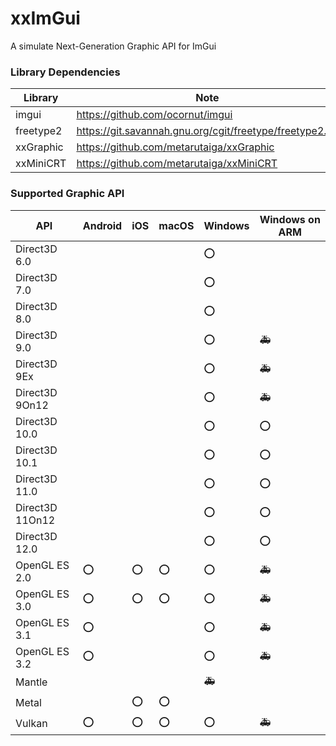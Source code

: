# xxImGui
A simulate Next-Generation Graphic API for ImGui

### Library Dependencies
| Library   | Note                                                     |
| --------- | -------------------------------------------------------- |
| imgui     | https://github.com/ocornut/imgui                         |
| freetype2 | https://git.savannah.gnu.org/cgit/freetype/freetype2.git |
| xxGraphic | https://github.com/metarutaiga/xxGraphic                 |
| xxMiniCRT | https://github.com/metarutaiga/xxMiniCRT                 |

### Supported Graphic API
| API             | Android | iOS | macOS | Windows | Windows on ARM |
| --------------- | ------- | --- | ----- | ------- | -------------- |
| Direct3D 6.0    |         |     |       | ⭕       |                |
| Direct3D 7.0    |         |     |       | ⭕       |                |
| Direct3D 8.0    |         |     |       | ⭕       |                |
| Direct3D 9.0    |         |     |       | ⭕       | 🚑              |
| Direct3D 9Ex    |         |     |       | ⭕       | 🚑              |
| Direct3D 9On12  |         |     |       | ⭕       | 🚑              |
| Direct3D 10.0   |         |     |       | ⭕       | ⭕              |
| Direct3D 10.1   |         |     |       | ⭕       | ⭕              |
| Direct3D 11.0   |         |     |       | ⭕       | ⭕              |
| Direct3D 11On12 |         |     |       | ⭕       | ⭕              |
| Direct3D 12.0   |         |     |       | ⭕       | ⭕              |
| OpenGL ES 2.0   | ⭕       | ⭕   | ⭕     | ⭕       | 🚑              |
| OpenGL ES 3.0   | ⭕       | ⭕   | ⭕     | ⭕       | 🚑              |
| OpenGL ES 3.1   | ⭕       |     |       | ⭕       | 🚑              |
| OpenGL ES 3.2   | ⭕       |     |       | ⭕       | 🚑              |
| Mantle          |         |     |       | 🚑       |                |
| Metal           |         | ⭕   | ⭕     |         |                |
| Vulkan          | ⭕       | ⭕   | ⭕     | ⭕       | 🚑              |
